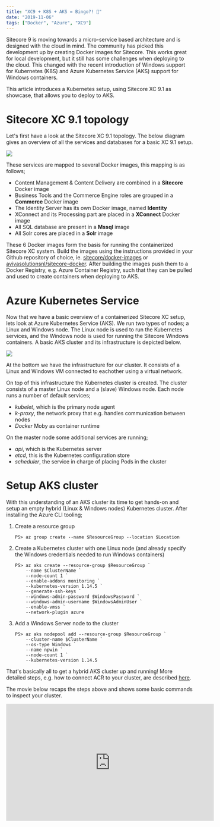 ```yaml
---
title: "XC9 + K8S + AKS = Bingo?! 🌟"
date: "2019-11-06"
tags: ["Docker", "Azure", "XC9"]
---
```


Sitecore 9 is moving towards a micro-service based architecture and is designed with the cloud in mind. The community has picked this development up by creating Docker images for Sitecore. This works great for local development, but it still has some challenges when deploying to the cloud. This changed with the recent introduction of Windows support for Kubernetes (K8S) and Azure Kubernetes Service (AKS) support for Windows containers. 

<!--more-->
This article introduces a Kubernetes setup, using Sitecore XC 9.1 as showcase, that allows you to deploy to AKS.

# Sitecore XC 9.1 topology
Let's first have a look at the Sitecore XC 9.1 topology. 
The below diagram gives an overview of all the services and databases for a basic XC 9.1 setup.

![](/sitecore_xc91_topology.png)

These services are mapped to several Docker images, this mapping is as follows;

- Content Management & Content Delivery are combined in a **Sitecore** Docker image
- Business Tools and the Commerce Engine roles are grouped in a **Commerce** Docker image
- The Identity Server has its own Docker image, named **Identity**
- XConnect and its Processing part are placed in a **XConnect** Docker image
- All SQL database are present in a **Mssql** image
- All Solr cores are placed in a **Solr** image

These 6 Docker images form the basis for running the containerized Sitecore XC system.
Build the images using the instructions provided in your Github repository of choice, ie. [sitecore/docker-images](https://github.com/Sitecore/docker-images) or [avivasolutionsnl/sitecore-docker](https://github.com/avivasolutionsnl/sitecore-docker).
After building the images push them to a Docker Registry, e.g. Azure Container Registry, such that they can be pulled and used to create containers when deploying to AKS.

# Azure Kubernetes Service
Now that we have a basic overview of a containerized Sitecore XC setup, lets look at Azure Kubernetes Service (AKS).
We run two types of nodes; a Linux and Windows node. The Linux node is used to run the Kubernetes services, and the Windows node is used for running the Sitecore Windows containers.
A basic AKS cluster and its infrastructure is depicted below.

![](/docker_deployment_variants.png)

At the bottom we have the infrastructure for our cluster. It consists of a Linux and Windows VM connected to eachother using a virtual network.

On top of this infrastructure the Kubernetes cluster is created.
The cluster consists of a master Linux node and a (slave) Windows node. Each node runs a number of default services;

- *kubelet*, which is the primary node agent
- *k-proxy*, the network proxy that e.g. handles communication between nodes
- *Docker* Moby as container runtime

On the master node some additional services are running;

- *api*, which is the Kubernetes server
- *etcd*, this is the Kubernetes configuration store
- *scheduler*, the service in charge of placing Pods in the cluster

# Setup AKS cluster
With this understanding of an AKS cluster its time to get hands-on and setup an empty hybrid (Linux & Windows nodes) Kubernetes cluster.
After installing the Azure CLI tooling;

1. Create a resource group

    ```
    PS> az group create --name $ResourceGroup --location $Location
    ```

2. Create a Kubernetes cluster with one Linux node (and already specify the Windows credentials needed to run Windows containers)

    ```
    PS> az aks create --resource-group $ResourceGroup `
        --name $ClusterName `
        --node-count 1 `
        --enable-addons monitoring `
        --kubernetes-version 1.14.5 `
        --generate-ssh-keys `
        --windows-admin-password $WindowsPassword `
        --windows-admin-username $WindowsAdminUser `
        --enable-vmss `
        --network-plugin azure
    ```

3. Add a Windows Server node to the cluster

    ```
    PS> az aks nodepool add --resource-group $ResourceGroup `
        --cluster-name $ClusterName `
        --os-type Windows `
        --name npwin `
        --node-count 1 `
        --kubernetes-version 1.14.5
    ```

That's basically all to get a hybrid AKS cluster up and running! 
More detailed steps, e.g. how to connect ACR to your cluster, are described [here](https://github.com/joostmeijles/xc9-k8s/blob/master/k8s/README.md).

The movie below recaps the steps above and shows some basic commands to inspect your cluster.

<iframe width="560" height="315"
src="https://www.youtube.com/embed/tZUqtDLOSs8" 
frameborder="0" 
allow="accelerometer; autoplay; encrypted-media; gyroscope; picture-in-picture" 
allowfullscreen/>

# Deploy Solr to AKS
Now that we have an empty AKS cluster up and running, lets see what it takes to deploy a single service.
We choose Solr as use-case as its a backend service with no dependent services. It requires some persistent storage, which is later required by more services. And it does not require any special configuration (e.g. runs HTTP out-of-the-box).

The Kubernetes YAML spec [file](https://github.com/joostmeijles/xc9-k8s/blob/master/xc9/solr.yaml) for Solr looks as follows:
```
apiVersion: apps/v1
kind: Deployment
metadata:
  name: solr-deployment
  labels:
    app: solr
spec:
  replicas: 1
  selector:
    matchLabels:
      app: solr
  template:
    metadata:
      labels:
        app: solr
    spec:
      nodeSelector:
        "beta.kubernetes.io/os": windows # Run on a Windows Node
      containers:
      - name: solr
        image: avivasolutionsnl.azurecr.io/sitecore-xc-solr:9.1.0-20190904
        ports:
          - containerPort: 8983
        volumeMounts:
          - mountPath: "/Data"
            name: volume
      volumes:
        - name: volume
          persistentVolumeClaim:
            claimName: solr-managed-disk
---
apiVersion: v1
kind: PersistentVolumeClaim
metadata:
  name: solr-managed-disk
spec:
  accessModes:
  - ReadWriteOnce
  storageClassName: managed-premium
  resources:
    requests:
      storage: 5Gi
---
apiVersion: v1
kind: Service
metadata:
  name: solr
spec:
  ports:
  - protocol: TCP
    port: 8983
  selector:
    app: solr
---
apiVersion: extensions/v1beta1
kind: Ingress
metadata:
  name: solr
  annotations:
    kubernetes.io/ingress.class: nginx # Use Nginx as Ingress controller
    kubernetes.io/tls-acme: 'true' # Auto-generate SSL certificates and off-load SSL
spec:
  tls:
  - hosts:
    - solr.xc9-k8s.rocks
    secretName: tls-secret-solr
  rules:
  - host: solr.xc9-k8s.rocks
    http:
      paths:
      - backend:
          serviceName: solr
          servicePort: 8983
        path: /
```

As you can see it consists of 4 parts;

- Deployment
- PersistentVolumeClaim
- Service
- Ingress

The *Deployment* part defines which Docker image to use (it uses the XC Solr Docker image from the Aviva ACR) and that this Pod should run on a Windows node, and it mounts persistent volume into the `/Data` path.

Next the *PersistentVolumeClaim* describes to allocate 5 Gi of Azure `managed-premium` storage.

There is a *Service* spec that abstracts the Solr Deployment into a network service. A *Service* for example enables load-balancing over multiple Pods.

Finally there is an *Ingress* spec that defines to use Nginx as Ingress controller, auto-generates SSL certificates and perform SSL-offloading, uses `solr.xc9-k8s.rocks` as DNS name (and configure this automatically as Ingress route), and finally it maps incoming HTTP requests to the service named `solr` on port `8983`.

The desired stated described in the K8S YAML spec can be applied as follows:
```
PS> kubectl apply -f ./xc9/solr.yaml
```

After the persistent storage is allocated, this takes a little while, the Pod is started and you should be able to browse to https://solr.xc9-k8s.rocks 

Watch below movie to see how applying the K8S Solr spec works out in practice:

<iframe width="560" height="315"
src="https://www.youtube.com/embed/6oRDk36usRw" 
frameborder="0" 
allow="accelerometer; autoplay; encrypted-media; gyroscope; picture-in-picture" 
allowfullscreen/>

# Deploy Sitecore XC 9.1 to AKS
Next step is to deploy the full Sitecore XC 9.1 setup. This involves basically the same steps as shown for Solr, plus some configuration for;

- *Sitecore*, configure the site settings
- *Identity*, configure CORS settings, apply a small patch to enable reverse-proxy support see [here](https://github.com/joostmeijles/Sitecore.Identity.ProxySupport)
- *Commerce*, configure CORS settings

> All K8S YAML spec files for Sitecore XC 9.1 can be found [here](https://github.com/joostmeijles/xc9-k8s/tree/master/xc9).

Besides this we will need to supply a Sitecore license file. We will use a Kubernetes secret, which is a special type of config, to mount the license file in the containers.

To create a K8S secret from a `license.xml` file do:
```
PS> kubectl create secret generic sitecore-license --from-file=license.xml
```

This creates a secret named `sitecore-license` and uploads `license.xml` into it.

To verify the contents of `sitecore-license`:
```
PS> kubectl describe secrets sitecore-license
```

Now that we a secret available we can mount it into the Sitecore, Identity, and XConnnect containers by adding the following snippet to the K8S YAML spec files:
```
...
    container:
        ...
        volumeMounts:
            - mountPath: "/license"
                name: license
                readOnly: true
    volumes:
        - name: license
            secret:
                secretName: sitecore-license
```

You can find all spec files [here](https://github.com/joostmeijles/xc9-k8s/blob/master/xc9/).

Now everything is set up to, apply all XC 9.1 spec files (located in the `xc9` directory) in once:
```
PS> kubectl apply -f ./xc9
```

Wait a bit till all Pods are up and running. You can monitor the progress using:
```
PS> kubectl get pods -w
```

In the meantime you can also inspect the Ingress controller by performing:
```
PS> kubectl get ing
```

Once all Pods are up and running e.g. navigate to https://www.xc9-k8s.rocks to verify that everything works.

A fully detailed description of what to configure can be found [here](https://github.com/joostmeijles/xc9-k8s/blob/master/xc9/README.md).

Want a visual impression of how it all works? Watch the following movie..

<iframe width="560" height="315"
src="https://www.youtube.com/embed/YBYQvZKGqEo" 
frameborder="0" 
allow="accelerometer; autoplay; encrypted-media; gyroscope; picture-in-picture" 
allowfullscreen/>

# Scale
Till now we have seen how to create a cluster, deploy a service, provision storage, and configure a secret.
This all works pretty smooth with Kubernetes, but the real power of K8S is best shown by its scaling features. Kubernetes allows you to horizontally scale the number of Nodes or Pods.

In this example we will look at how to use the Horizontal Pod Autoscaler (hpa) to scale the number of Commerce Pods.
We plan to scale the number of Commerce Pods from 1 to 3 depending on the CPU load.

First thing is to specify the resources to allocate per Pod. For the Commerce Pod will apply the following:
```
containers:
    - name: commerce
    resources:
        requests:
            cpu: 500m # 50% of 1 vCPU
        limits:
            cpu: 500m
```
Above states that the container requests at least *and* at most 500 milli CPU (i.e. 50% of 1 vCPU).

Next we will add a `HorizontalPodAutoscaler` spec to the Commerce YAML file:
```
apiVersion: autoscaling/v2beta2
kind: HorizontalPodAutoscaler
metadata:
  name: commerce
  namespace: default
spec:
  scaleTargetRef:
    apiVersion: apps/v1
    kind: Deployment
    name: commerce-deployment
  minReplicas: 1
  maxReplicas: 3
  metrics:
  - type: Resource
    resource:
      name: cpu
      target:
        type: Utilization
        averageUtilization: 50 # Target is 50% of the requested CPU, i.e. 50% of 500 milli CPU in this case
```
Above spec requests to add a Pod when the CPU load for the allocated Pods, which is initially the minimum of 1, goes above 50% of the requested 500 milli CPU.
Note that CPU is just one of the metric types you can choose.

To apply load to the system we will perform a simple load-test using [K6 Loadimpact](https://github.com/loadimpact/k6). Finally we need an actual webshop to apply the load to.
We will use the [Mercury demo webshop](https://github.com/avivasolutionsnl/mercury-demo) for this. It is the easiest solution since its offers a pre-configured Dockerized Sitecore XC 9.1 webshop.

> [Mercury](https://mercury-ecommerce.com/) is a Sitecore Commerce accelerator.

Lets spin up the Mercury Demo webshop (find all K8S files for it [here](https://github.com/joostmeijles/xc9-k8s/tree/master/scale)):
```
PS> kubectl apply -f ./scale
```

Once the system is up and running, query the Horizontal Pod Autoscaler as follows:
```
PS> kubectl get hpa
```

It will indicate the average load that it measured for the Commerce Pod(s).

> After start up there is possibly already more than one Commerce Pod running. Wait a bit till it cools down.

As load-test we will add a single product many times to the cart. The K6 script looks as follows (find it [here](https://github.com/joostmeijles/xc9-k8s/blob/master/scale/loadtest.js)):
```
import { check } from "k6";
import http from "k6/http";

export default function() {
    let payload = JSON.stringify({catalogName: "MercuryFood", productID: "4757660", quantity: null, variantDisplayValue: null});
    var params =  { headers: { "Content-Type": "application/json" } }
    let res = http.post("https://mercury-www.xc9-k8s.rocks/mercury/checkout/cart/add", payload, params);
    check(res, {
        "is status 204": (r) => r.status === 204
    });
};

```

To run this script for 60 seconds and 100 virtual users:
```
PS> docker run -i loadimpact/k6 run -u 100 -d 60s -< loadtest.js
```

Now inspect the Horizontal Pod Autoscaler:
```
PS> kubectl get hpa
```
If everything went well you will see that the load goes well beyond the configured average of 50%.
Due to this the HPA will allocate more Pods.

You can get a full description of the HPA its actions by:
```
PS> kubectl describe hpa
```

Note that the autoscaler by default queries every 15 seconds for metrics. When needed it will upscale the number
of Pods. Downscaling Pods will happen after a (default) cool down period of 5 minutes.

You can find an even more detailed description of above steps in [this README](https://github.com/joostmeijles/xc9-k8s/blob/master/scale/README.md).

See Horizontal Pod Autoscaling in action:
<iframe width="560" height="315"
src="https://www.youtube.com/embed/HxroMFxF3p0" 
frameborder="0" 
allow="accelerometer; autoplay; encrypted-media; gyroscope; picture-in-picture" 
allowfullscreen/>

# Conclusion
Azure Kubernetes Service is the easiest way to deploy your Sitecore Docker containers to the cloud. 
Other options like Docker Swarm and Docker Desktop using VMs have less features, e.g. no automatic storage provisioning, and require more set up work and maintenance.

Creating service deployment specs and an AKS cluster can be done in under one hour, which is a good indication of the convenience AKS brings you.

The shown Sitecore XC 9.1 AKS setup is meant for development, until:

- it has centralized logging, e.g. Azure App Insights configured
- uses an Azure SQL managed database; its no good idea to run your own database containers in production
- AKS for Windows out of preview and thus generally available.

Try it for yourself: https://github.com/joostmeijles/xc9-k8s
